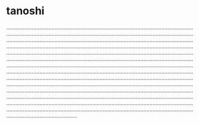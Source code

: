 # tanoshi

.......................................................................................................................................................................................................................................................................................................................................................................................................................................................................................................................................................................................................................................................................................................................................................................................................................................................................................................................................................................................................................................................................................................................................................................................................................................................................................................................................................................................................................................................................................................................................................................................................................................................................................................................................................................................................................................................
